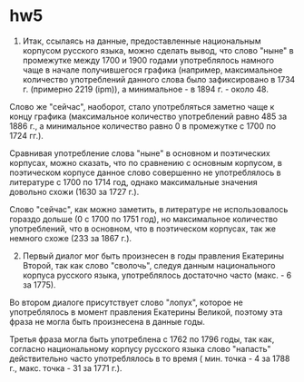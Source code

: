 # hw5

1. Итак, ссылаясь на данные, предоставленные национальным корпусом русского языка, можно сделать вывод, что слово "ныне" в промежутке между 1700 и 1900 годами употреблялось намного чаще в начале получившегося графика (например, максимальное количество употреблений данного слова было зафиксировано в 1734 г. (примерно 2219 (ipm)), а минимальное - в 1894 г. - около 48. 

Слово же "сейчас", наоборот, стало употребляться заметно чаще к концу графика (максимальное количество употреблений равно 485 за 1886 г., а минимальное количество равно 0 в промежутке с 1700 по 1724 гг.).

Сравнивая употребление слова "ныне" в основном и поэтических корпусах, можно сказать, что по сравнению с основным корпусом, в поэтическом корпусе данное слово совершенно не употреблялось в литературе с 1700 по 1714 год, однако максимальные значения довольно схожи (1630 за 1727 г.).

Слово "сейчас", как можно заметить, в литературе не использовалось гораздо дольше (0 с 1700 по 1751 год), но максимальное количество употреблений, что в основном, что в поэтическом корпусах, так же немного схоже (233 за 1867 г.).

2. Первый диалог мог быть произнесен в годы правления Екатерины Второй, так как слово "сволочь", следуя данным национального корпуса русского языка, употреблялось достаточно часто (макс. - 6 за 1775).

Во втором диалоге присутствует слово "лопух", которое не употреблялось в момент правления Екатерины Великой, поэтому эта фраза не могла быть произнесена в данные годы.

Третья фраза могла быть употреблена с 1762 по 1796 годы, так как, согласно национальному корпусу русского языка слово "напасть" действительно часто употреблялось в то время ( мин. точка - 4 за 1788 г., макс. точка - 31 за 1771 г.).
